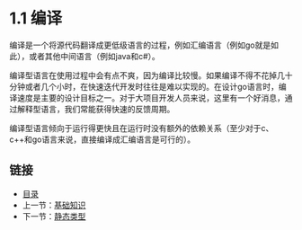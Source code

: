 # 1.1 编译

编译是一个将源代码翻译成更低级语言的过程，例如汇编语言（例如go就是如此），或者其他中间语言（例如java和c#）。

编译型语言在使用过程中会有点不爽，因为编译比较慢。如果编译不得不花掉几十分钟或者几个小时，在快速迭代开发时往往是难以实现的。在设计go语言时，编译速度是主要的设计目标之一。对于大项目开发人员来说，这里有一个好消息，通过解释型语言，我们常能获得快速的反馈周期。

编译型语言倾向于运行得更快且在运行时没有额外的依赖关系（至少对于c、c++和go语言来说，直接编译成汇编语言是可行的）。

## 链接

- [目录](directory.md)
- 上一节：[基础知识](1.0.md)
- 下一节：[静态类型](1.2.md)